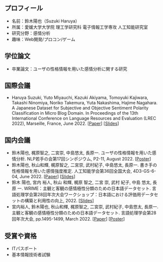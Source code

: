 ## プロフィール

- 名前：鈴木陽也（Suzuki Haruya）
- 所属：愛媛大学大学院 理工学研究科 電子情報工学専攻 人工知能研究室
- 研究分野：感情分析
- 趣味：Web開発/プロコン/ゲーム

## 学位論文

- 卒業論文：ユーザの性格情報を用いた感情分析に関する研究

## 国際会議

- Haruya Suzuki, Yuto Miyauchi, Kazuki Akiyama, Tomoyuki Kajiwara, Takashi Ninomiya, Noriko Takemura, Yuta Nakashima, Hajime Nagahara. A Japanese Dataset for Subjective and Objective Sentiment Polarity Classification in Micro Blog Domain. In Proceedings of the 13th International Conference on Language Resources and Evaluation (LREC 2022), Marseille, France, June 2022. [[Paper](https://aclanthology.org/2022.lrec-1.759/)] [[Slides](https://github.com/haru1290/haru1290/blob/main/lrec2022-slide.pdf)]

## 国内会議

- 鈴木陽也, 梶原智之, 二宮崇, 中島悠太, 長原一. ユーザの性格情報を用いた感情分析. NLP若手の会第17回シンポジウム, P2-11, August 2022. [[Poster](https://github.com/haru1290/haru1290/blob/main/yans2022-poster.pdf)]
- 鈴木陽也, 秋山和輝, 梶原智之, 二宮崇, 武村紀子, 中島悠太, 長原一. 書き手の性格情報を用いた感情強度推定. 人工知能学会第36回全国大会, 4D3-GS-6-04, June 2022. [[Paper](https://www.jstage.jst.go.jp/article/pjsai/JSAI2022/0/JSAI2022_4D3GS604/_article/-char/ja)] [[Slides](https://github.com/haru1290/haru1290/blob/main/jsai2022-slide.pdf)]
- 鈴木 陽也, 宮内 裕人, 秋山 和輝, 梶原 智之, 二宮 崇, 武村 紀子, 中島 悠太, 長原 一. WRIME：主観と客観の感情極性分類のための日本語データセット. 言語処理学会第28回年次大会ワークショップ：日本語における評価用データセットの構築と利用性の向上, 2022. [[Slides](https://github.com/haru1290/haru1290/blob/main/jed2022-slide.pdf)]
- 宮内裕人, 鈴木陽也, 秋山和輝, 梶原智之, 二宮崇, 武村紀子, 中島悠太, 長原一. 主観と客観の感情極性分類のための日本語データセット. 言語処理学会第28回年次大会, pp.1495-1499, March 2022. [[Paper](https://www.anlp.jp/proceedings/annual_meeting/2022/pdf_dir/PH3-13.pdf)] [[Poster](https://github.com/haru1290/haru1290/blob/main/nlp2022-poster.pdf)]

## 受賞や資格

- ITパスポート
- 基本情報技術者試験

<!--
**haru1290/haru1290** is a ✨ _special_ ✨ repository because its `README.md` (this file) appears on your GitHub profile.

Here are some ideas to get you started:

- 🔭 I’m currently working on ...
- 🌱 I’m currently learning ...
- 👯 I’m looking to collaborate on ...
- 🤔 I’m looking for help with ...
- 💬 Ask me about ...
- 📫 How to reach me: ...
- 😄 Pronouns: ...
- ⚡ Fun fact: ...
-->
